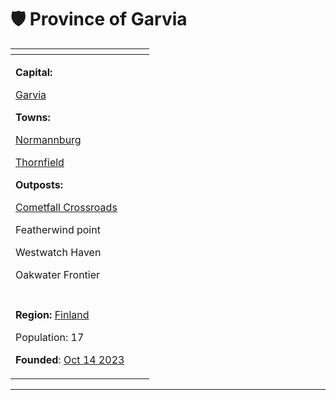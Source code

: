 # 🛡️ Province of Garvia

<table data-view="cards"><thead><tr><th></th><th></th><th></th></tr></thead><tbody><tr><td><p><strong>Capital:</strong></p><p><a href="garvia/">Garvia</a></p><p><strong>Towns:</strong></p><p><a href="normannburg.md">Normannburg</a></p><p><a href="thornfield.md">Thornfield</a></p><p><strong>Outposts:</strong></p><p><a href="garvia/cometfall-crossroads.md">Cometfall Crossroads</a></p><p>Featherwind point</p><p>Westwatch Haven</p><p>Oakwater Frontier</p></td><td></td><td><br><br></td></tr><tr><td><img src="../../../../../.gitbook/assets/ProvinceofGarvia (2).png" alt="" data-size="original"></td><td></td><td></td></tr><tr><td><p><strong>Region:</strong> <a href="../">Finland</a></p><p>Population: 17</p><p><strong>Founded</strong>: <a href="../../../../../additional-guides-and-commands/others/server-dates/october-23.md#oct-14th">Oct 14 2023</a><br></p></td><td></td><td></td></tr></tbody></table>

***
